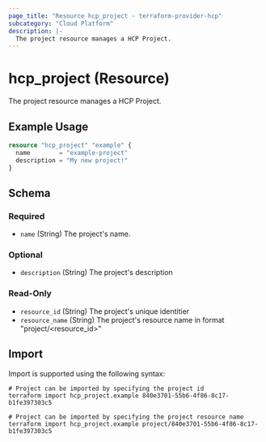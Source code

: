 ```yaml
---
page_title: "Resource hcp_project - terraform-provider-hcp"
subcategory: "Cloud Platform"
description: |-
  The project resource manages a HCP Project.
---
```


# hcp_project (Resource)

The project resource manages a HCP Project.

## Example Usage

```terraform
resource "hcp_project" "example" {
  name        = "example-project"
  description = "My new project!"
}
```

<!-- schema generated by tfplugindocs -->
## Schema

### Required

- `name` (String) The project's name.

### Optional

- `description` (String) The project's description

### Read-Only

- `resource_id` (String) The project's unique identitier
- `resource_name` (String) The project's resource name in format "project/<resource_id>"

## Import

Import is supported using the following syntax:

```shell
# Project can be imported by specifying the project id
terraform import hcp_project.example 840e3701-55b6-4f86-8c17-b1fe397303c5

# Project can be imported by specifying the project resource name
terraform import hcp_project.example project/840e3701-55b6-4f86-8c17-b1fe397303c5
```
